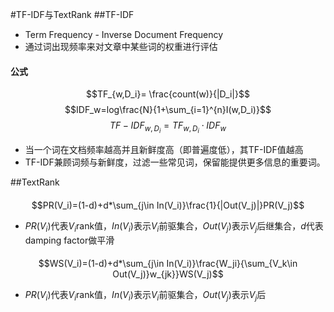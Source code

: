 #TF-IDF与TextRank
##TF-IDF
* Term Frequency - Inverse Document Frequency
* 通过词出现频率来对文章中某些词的权重进行评估
#### 公式
$$TF_{w,D_i}= \frac{count(w)}{|D_i|}$$
$$IDF_w=log\frac{N}{1+\sum_{i=1}^{n}I(w,D_i)}$$
$$TF-IDF_{w,D_i}=TF_{w,D_i}\cdot IDF_w$$
* 当一个词在文档频率越高并且新鲜度高（即普遍度低），其TF-IDF值越高
* TF-IDF兼顾词频与新鲜度，过滤一些常见词，保留能提供更多信息的重要词。
  
##TextRank
####
$$PR(V_i)=(1-d)+d*\sum_{j\in In(V_i)}\frac{1}{|Out(V_j)|}PR(V_j)$$
* $PR(V_i)$代表$V_i$rank值，$In(V_i)$表示$V_i$前驱集合，$Out(V_j)$表示$V_j$后继集合，$d$代表damping factor做平滑
####
$$WS(V_i)=(1-d)+d*\sum_{j\in In(V_i)}\frac{W_ji}{\sum_{V_k\in Out(V_j)}w_{jk}}WS(V_j)$$
* $PR(V_i)$代表$V_i$rank值，$In(V_i)$表示$V_i$前驱集合，$Out(V_j)$表示$V_j$后
